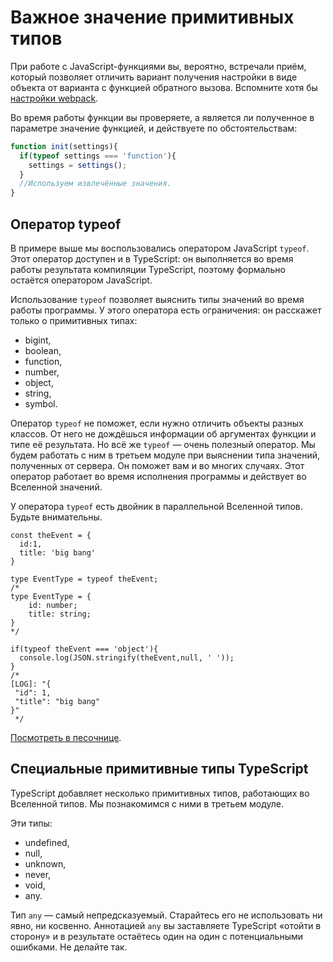 # Важное значение примитивных типов

При работе с JavaScript-функциями вы, вероятно, встречали приём, который позволяет отличить вариант получения настройки в виде объекта от варианта с функцией обратного вызова. Вспомните хотя бы [настройки webpack](https://webpack.js.org/configuration/configuration-types/).

Во время работы функции вы проверяете, а является ли полученное в параметре значение функцией, и действуете по обстоятельствам:

```javascript
function init(settings){
  if(typeof settings === 'function'){
    settings = settings();
  }
  //Используем извлечённые значения.
}
```

## Оператор typeof

В примере выше мы воспользовались оператором JavaScript `typeof`. Этот оператор доступен и в TypeScript: он выполняется во время работы результата компиляции TypeScript, поэтому формально остаётся оператором JavaScript.

Использование `typeof` позволяет выяснить типы значений во время работы программы. У этого оператора есть ограничения: он расскажет только о примитивных типах:

- bigint,
- boolean,
- function,
- number,
- object,
- string,
- symbol.

Оператор `typeof` не поможет, если нужно отличить объекты разных классов. От него не дождёшься информации об аргументах функции и типе её результата. Но всё же `typeof` — очень полезный оператор. Мы будем работать с ним в третьем модуле при выяснении типа значений, полученных от сервера. Он поможет вам и во многих случаях. Этот оператор работает во время исполнения программы и действует во Вселенной значений.

У оператора `typeof` есть двойник в параллельной Вселенной типов. Будьте внимательны.

```tsx
const theEvent = {
  id:1,
  title: 'big bang'
}

type EventType = typeof theEvent;
/*
type EventType = {
    id: number;
    title: string;
}
*/

if(typeof theEvent === 'object'){
  console.log(JSON.stringify(theEvent,null, ' '));
}
/*
[LOG]: "{
 "id": 1,
 "title": "big bang"
}" 
 */
```

[Посмотреть в песочнице](https://www.typescriptlang.org/play?#code/MYewdgzgLgBFAWBTAogN0WWBeGBvAUDDAJYAmAXAIwA0hcxUANouTAOQBGxA5jBwIZhubfAF98+KAE8ADohhoMUACqz5OaXJAAzOEkWYA3PgD0AKklqF6TKrkwcBIkTKswAVwC2HRACdjzvRMLDDQvsRCxuJmJhLE2gAUmog6eig22Fg4bCAcAFaIwFBsAJROMKCQIMwAdIwg3AkAUgDKAPIAcjVhEdzxUkn6GdQejIzU7OwlJVGmFgDaADJtAOIAuqwARE6bZJusNISbUAzM+zCbXLwCQptimzCEMUA).

## Специальные примитивные типы TypeScript

TypeScript добавляет несколько примитивных типов, работающих во Вселенной типов. Мы познакомимся с ними в третьем модуле.

Эти типы:

- undefined,
- null,
- unknown,
- never,
- void,
- any.

Тип `any` — самый непредсказуемый. Старайтесь его не использовать ни явно, ни косвенно. Аннотацией `any` вы заставляете TypeScript «отойти в сторону» и в результате остаётесь один на один с потенциальными ошибками. Не делайте так.
